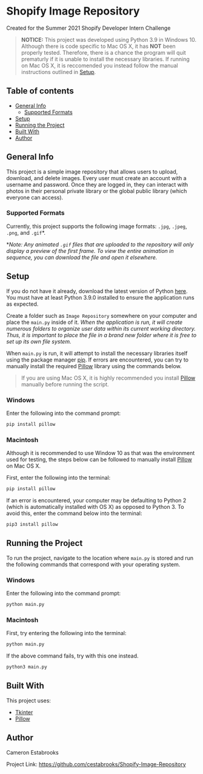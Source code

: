 # Shopify Image Repository
Created for the Summer 2021 Shopify Developer Intern Challenge

> **NOTICE:** This project was developed using Python 3.9 in Windows 10. Although there is code specific to Mac OS X, it has **NOT** been properly tested. Therefore, there is a chance the program will quit prematurly if it is unable to install the necessary libraries. If running on Mac OS X, it is reccomended you instead follow the manual instructions outlined in [Setup](#setup).



## Table of contents
* [General Info](#general-info)
	* [Supported Formats](#supported-formats)
* [Setup](#setup)
* [Running the Project](#running-the-project)
* [Built With](#built-with)
* [Author](#author)

## General Info
This project is a simple image repository that allows users to upload, download, and delete images. Every user must create an account with a username and password. Once they are logged in, they can interact with photos in their personal private library or the global public library (which everyone can access).
### Supported Formats
Currently, this project supports the following image formats: `.jpg`, `.jpeg`, `.png`, and `.gif`*.

**Note: Any animated `.gif` files that are uploaded to the repository will only display a preview of the first frame. To view the entire animation in sequence, you can download the file and open it elsewhere.*
	


## Setup
If you do not have it already, download the latest version of Python [here](https://www.python.org/downloads/). You must have at least Python 3.9.0 installed to ensure the application runs as expected.

Create a folder such as `Image Repository` somewhere on your computer and place the `main.py` inside of it. *When the application is run, it will create numerous folders to organize user data within its current working directory. Thus, it is important to place the file in a brand new folder where it is free to set up its own file system.*


When `main.py` is run, it will attempt to install the necessary libraries itself using the package manager [pip](https://pip.pypa.io/en/stable/). If errors are encountered, you can try to manually install the required [Pillow](https://python-pillow.org/) library using the commands below.

> If you are using Mac OS X, it is highly recommended you install [Pillow](https://python-pillow.org/) manually before running the script.

### Windows
Enter the following into the command prompt:
```bash
pip install pillow
```

### Macintosh
Although it is recommended to use Window 10 as that was the environment used for testing, the steps below can be followed to manually install [Pillow](https://python-pillow.org/) on Mac OS X.

First, enter the following into the terminal:
```bash
pip install pillow
```

If an error is encountered, your computer may be defaulting to Python 2 (which is automatically installed with OS X) as opposed to Python 3. To avoid this, enter the command below into the terminal:
```bash
pip3 install pillow
```



## Running the Project
To run the project, navigate to the location where `main.py` is stored and run the following commands that correspond with your operating system.

### Windows
Enter the following into the command prompt:
```bash
python main.py
```

### Macintosh
First, try entering the following into the terminal:
```bash
python main.py
```

If the above command fails, try with this one instead.
```bash
python3 main.py
```



## Built With
This project uses:
* [Tkinter](https://docs.python.org/3/library/tkinter.html)
* [Pillow](https://python-pillow.org/)


## Author
Cameron Estabrooks

Project Link: https://github.com/cestabrooks/Shopify-Image-Repository

